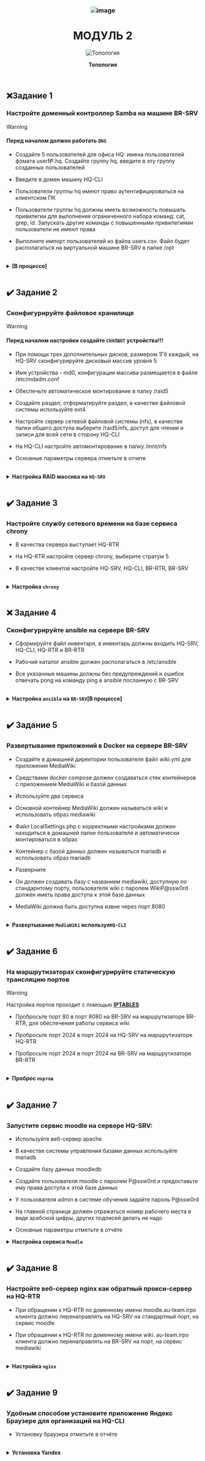 [//]: # (ОГЛАВЛЕНИЕ)

### <div align="center">![image](https://github.com/user-attachments/assets/ebf7c74e-ab37-4d5d-964b-d403e03398f3)
# <div align="center"><strong>МОДУЛЬ 2</strong></div>

[//]: # (---------------------------------------------------------------------------------------------------)


[//]: # (ТОПОЛОГИЯ)

<p align="center">
  <img src="https://github.com/Flicks1383/Demo2025_debian/blob/main/Module1/%D0%A2%D0%BE%D0%BF%D0%BE%D0%BB%D0%BE%D0%B3%D0%B8%D1%8F.jpg" alt="Топология" />
</p>
<p align="center"><strong>Топология</strong></p>

<br/>

[//]: # (---------------------------------------------------------------------------------------------------)

## ❌Задание 1

### Настройте доменный контроллер Samba на машине BR-SRV

>[!WARNING]
>#### Перед началом должен работать <code>DNS</code> 

- Создайте 5 пользователей для офиса HQ: имена пользователей фомата user№.hq. Создайте группу hq, введите в эту группу созданных пользователей

- Введите в домен машину HQ-CLI

- Пользователи группы hq имеют право аутентифицироваться на клиентском ПК

- Пользователи группы hq должны иметь возможность повышать привилегии для выполнения ограниченного набора команд: cat, grep, id. Запускать другие команды с повышенными привилегиями пользователи не имеют права

- Выполните импорт пользователей из файла users.csv. Файл будет располагаться на виртуальной машине BR-SRV в папке /opt

<br/>

<details>
<summary><strong>[В процессе]</strong></summary>
<br/>

## BR-SRV
Установка пакетов:
```
apt install samba krb5-config krb5-user winbind smbclient
```

  **`--1.`** **В первом открывшемся окне пишем:**
```
AU-TEAM.IRPO
```
  **`--2.`** **Во всех дальнейших окнах пишем:**
```
br-srv.au-team.irpo
```
</br>
</br>

Далее копируем конфиг **`Samba`** и удаляем **`smb.conf`**
```
cp /etc/samba/smb.conf /etc/samba/smb.conf.bak
rm /etc/samba/smb.conf
```
</br>

После вводим команду для инциализации домена | В качестве **`Forwarders`** адреса пишем ip **`HQ-SRV`**
```
sudo samba-tool domain provision --use-rfc2307 --interactive
```
</br>

Далее копируем конфиги `**krb**` для дальнейшего редактирования
```
cp /etc/krb5.conf /etc/krb5.conf.bak
cp /var/lib/samba/private/krb5.conf /etc/krb5.conf
```
**`---`** Конфиг должен выглядеть так:
```
[libdefaults]
  default_realm = AU-TEAM.IRPO
  dns_lookup_realm = false
  dns_lookup_kdc = true

[realms]
AU-TEAM.IRPO = {
  default_domain = au-team.irpo
}

[domain_realm]
  br-srv = AU-TEAM.IRPO
```

</details>

</br>

[//]: # (---------------------------------------------------------------------------------------------------)

## ✔️ Задание 2

### Сконфигурируйте файловое хранилище

>[!WARNING]
>#### Перед началом настройки создайте <code>СНАПШОТ</code> устройства!!!

- При помощи трех дополнительных дисков, размером 1Гб каждый, на HQ-SRV сконфигурируйте дисковый массив уровня 5

- Имя устройства - md0, конфигурация массива размещается в файле /etc/mdadm.conf

- Обеспечьте автоматическое монтирование в папку /raid5

- Создайте раздел, отформатируйте раздел, в качестве файловой системы используйте ext4

- Настройте сервер сетевой файловой системы (nfs), в качестве папки общего доступа выберите /raid5/nfs, доступ для чтения и записи для всей сети в сторону HQ-CLI

- На HQ-CLI настройте автомонтирование в папку /mnt/nfs

- Основные параметры сервера отметьте в отчете

<br/>

<details>
<summary><strong>Настройка RAID массива на <code>HQ-SRV</code></strong></summary>
<br/>

</br>

## Конфигурация выполняется на машине HQ-SRV

<br/>

### Добавление дисков на `HQ-SRV` [Если у вас их нету]:

<br/>

**1.** На WEB-морде **EXSI(VMware)** выключаем машину `HQ-SRV` и в настройках машины добавляем **`3 диска`** как показано на изображении:
<p align="center">
  <img src="https://github.com/Flicks1383/Demo2025_debian/blob/main/Module2/addDisk.png" alt="Добавление дисков" width="600" height="400" />
</p>
<br/>

**2.** Далее **запускаем машину** и вводим команду в которой должны отобразиться все диски:

```
lsblk
```

Находим:

> Вывод:
> ```yml
> sdb  8:16  0  1G  0  disk
> sdc  8:32  0  1G  0  disk
> sdd  8:48  0  1G  0  disk
> ```

</br>


**3.** Для начала требуется **установить утилиту**: 

```
apt-get install mdadm -y
```

<br/>

**2.** После этого **обнуляем суперблоки** командой:

```
mdadm --zero-superblock --force /dev/sd{b,c,d}
```
> Вывод:
> ```yml
> mdadm: Unrecongised md component device - /dev/sdx
> ```
> > Гласит о том, что диски не использовались ранее для **RAID**
<br/>

**4.** Далее **удаляем метаданные** командой:

```
wipefs --all --force /dev/sd{b,c,d}
```

</br>

**5.** Далее создаем **RAID**:

```
mdadm --create /dev/md127 -l 5 -n 3 /dev/sd{b,c,d}
```
### Проверяем создался ли Raid-массив:
```yml
lsblk
```
> Вывод:
> ```yml
> sdb  8:16  0  1G  0  disk
>   md127  9:0  0  2G  0  raid5
> sdc  8:32  0  1G  0  disk
>   md127  9:0  0  2G  0  raid5
> sdd  8:48  0  1G  0  disk
>   md127  9:0  0  2G  0  raid5
> ```

<br/>

**6.** После чего создаем **файловую систему** командой:  

```
mkfs -t ext4 /dev/md127
```
<br/>

**7.** Создаем **директорию**:  
```
mkdir /etc/mdadm
```
<br/>

**8.** После **заполняем файл** информацией:  
```
echo "DEVICE partitions" >> /etc/mdadm/mdadm.conf
mdadm --detail --scan | awk '/ARRAY/ {print}' >> /etc/mdadm/mdadm.conf
```
<br/>

**9.** **Создаем файловую систему** для монтирования массива:  
```
mkdir /mnt/raid5
```
<br/>

**10.** После заполняем файл **`fstab`** текстом:  
```
echo "/dev/md127  /mnt/raid5  ext4  defaults  0  0" >> /etc/fstab
```
<br/>

❗❗❗ После чего требуется прописать команду для следующего шага.
```
systemctl daemon-reload
```
  
**11.** Далее **монтируем** образ командой:
```
mount -a
```

<br/>

❗ **Проверить монтирование массива можно командой:**
```
df -h
```

> Вывод:
> ```yml
> /dev/md127  2.0G  24K  1.9G  1%  /mnt/raid5
> ```
<br/>

##  `NFS`  на `HQ-SRV`:

<br/>

**1.** Устанавливаем **утилиты:**

```
apt-get install -y nfs-server
```

</br>

**2.** **Создаем директорию** командой:

```
mkdir /mnt/raid5/nfs
```

</br>

**3.** Задаем **права директории**:  

```
chmod 766 /mnt/raid5/nfs
```

</br>

**4.** В файл **`exports`** добавляем строку:  

```
echo "/mnt/raid5/nfs 192.168.200.0/28(rw,no_root_squash)" >> /etc/exports
```

</br>

**5.** **Экспорт** файловой системы:

```
exportfs -arv
```

</br>

**6.** Запускаем **NFS сервер** командой: 

```
systemctl enable --now nfs-server
```

</br>

## Далее на `HQ-CLI`

**1.**  Устанавливаем NFS клиент:  

```
su
apt-get update && apt-get install -y nfs-client
```

</br>

**2.** Создаем директорию командой:

```
mkdir /mnt/nfs
```

</br>

**3.** После задаем права:

```
chmod 777 /mnt/nfs
```

</br>

**4.** Добавляем в файл `fstab` строку:

```
echo "192.168.100.62:/mnt/raid5/nfs  /mnt/nfs  nfs  defaults  0  0" >> /etc/fstab

Смотрим что бы знаки не отличались, ибо CLI грешит на замену знаков таких как : и ;
```

**5.** Далее монтируем ресурс командой:
```
mount -a
```

❗ После можно проверить монтирование командой:
  ```
  df -h
  ```
> Вывод:
> ```yml
> 192.168.100.62:/mnt/raid5/nfs  2,0G  0  1,9G  0%  /mnt/nfs
> ```
</details>

</br>

[//]: # (---------------------------------------------------------------------------------------------------)

## ✔️ Задание 3

### Настройте службу сетевого времени на базе сервиса chrony

- В качества сервера выступает HQ-RTR

- На HQ-RTR настройте сервер chrony, выберите стратум 5

- В качестве клиентов настройте HQ-SRV, HQ-CLI, BR-RTR, BR-SRV

<br/>

<details>
<summary><strong>Настройка <code>chrony</code></strong></summary>
<br/>

## Настройка `chrony` на HQ-RTR

<br/>

**1.** Устанавливаем `chrony` на **HQ-RTR** командой:
```
sudo apt install chrony
```
</br>

**2.** Далее редактируем конфигурационный файл **`/etc/chrony/chrony.conf`**

```
sudo nano /etc/chrony/chrony.conf

#server ntp4.uniiftri.ru iburst <- ПОДОБНЫЕ ЗАПИСИ КОММЕНТИРУЕМ!!!
#pool 2.debian.pool.ntp.org iburst

/// ДОПИСЫВАЕМ ВСЁ ЧТО СНИЗУ ///

server 127.0.0.1 iburst prefer
local stratum 5
allow 172.16.0.0/30
allow 192.168.100.0/26
allow 192.168.200.0/28
allow 192.168.0.0/27
```
<details>
  
<summary><strong><code>[что к чему]</code></strong></summary>

</br>

`server` - машина выступающая на роль сервера chrony;

`iburst` - отправка нескольких пакетов (для точности);

`perfer` - указывает на предпочитаемый сервер;

`local stratum 5` - установка 5 уровня на локальный сервер;

`allow` - устройства с каких подсетей имеют возможность синхронизироваться с сервером;

</details>

</br>

**3.** После установки, **перезагружаем сервис** и **добавляем в автозагрузку**:
```
systemctl restart chrony

systemctl enable --now  chrony
```

</br>

## Подключение клиентов | Настройка на `HQ-SRV` `HQ-CLI` `BR-RTR` `BR-SRV`

**1.** Устанавливаем пакет **`chrony`**:
```
sudo apt install chrony
```
</br>

**2.** Далее редактируем конфигурационный файл **`/etc/chrony/chrony.conf`**
```
sudo nano /etc/chrony/chrony.conf

#server ntp4.uniiftri.ru iburst <- ПОДОБНЫЕ ЗАПИСИ КОММЕНТИРУЕМ!!!
#pool 2.debian.pool.ntp.org iburst <- ПОДОБНЫЕ ЗАПИСИ КОММЕНТИРУЕМ!!!

server 192.168.100.1 iburst <- Дописываем данную строчку
```
`server 192.168.100.1 iburst` - Указание ip **HQ-RTR** как главный сервер **chrony**

</br>

**3.** После установки, **перезагружаем сервис** и **добавляем в автозагрузку**:
```
systemctl restart chrony

systemctl enable --now  chrony
```

## `ПРОВЕРКА` конфигурации NTP-сервера

  
<details>
  
<summary><strong>[ПРОВЕРКА NTP]</strong></summary>

</br>

Получаем вывод источников времени с помощью команды:
```yml
chronyc clients
```
> Вывод на сервере:
> ```yml
>| Hostname               | NTP | Droop | Int | Init | Last | Cond | Droop | Int | Last |
>|------------------------|-----|-------|-----|------|------|------|-------|-----|------|
>| br-srv.au-team.irpp    | 54  | 0     | 10  | -    | 297  | 0    | 0     | -   | -    |
>| hq-srv.au-team.irpp    | 35  | 0     | 10  | -    | 394  | 0    | 0     | -   | -    |
>| 172.16.0.2             | 37  | 0     | 10  | -    | 492  | 0    | 0     | -   | -    |
>| hq-cli.au-team.irpp    | 35  | 0     | 10  | -    | 307  | 0    | 0     | -   | -    |
> ```

chronyc sources
> Вывод на клиенте:
> ```yml
> MS Name/IP address        Stratum  Poll  Reach  LastRx  Last  sample
> =============================================================================
> ^/ hq-rtr.au-team.irpo     5      6     37       50    +91ns  [+31ns] +/-  88us
> ```

<br/>

Получаем вывод **уровня стратума** с помощью связки команд:
```yml
chronyc tracking | grep Stratum
```
> Вывод:
> ```yml
> Stratum: 5
> ```
</details>

</details>

</br>

[//]: # (---------------------------------------------------------------------------------------------------)

## ❌ Задание 4

### Сконфигурируйте ansible на сервере BR-SRV

- Сформируйте файл инвентаря, в инвентарь должны входить HQ-SRV, HQ-CLI, HQ-RTR и BR-RTR

- Рабочий каталог ansible должен располагаться в /etc/ansible

- Все указанные машины должны без предупреждений и ошибок отвечать pong на команду ping в ansible посланную с BR-SRV

<br/>

<details>
<summary><strong>Настройка <code>ansible</code> на <code>BR-SRV</code>[В процессе]</strong></summary>
<br/>

## Настройка ansible производится на `BR-SRV`

<br/>

**1.** Для начала устанавливаем "Ansible" командой:
```
apt-get install ansible -y
```

<br/>


**2.** Создаём пары SSH-ключей следующей командой:

```
ssh-keygen -t rsa
```
- По итогу создания ключей в каталоге пользователя под которым сидим `sshuser` или же `root`, появятся ключи:
  
  - `/home/sshuser/.ssh` - Если зашли за **sshuser**

  - `/root/.ssh` - Если зашли за **root**

>Смотрим каталог с ключами:
>```
>ls -l ~/.ssh
>
>id_rsa  # закрытый ключ
>id_rsa.pub # открытый ключ
>

<br/>

**3.** Заходим под пользователя **`sshuser`**:
```
su sshuser
```

<br/>

**4.** Копируем открытый **`SSH-ключ`** на удаленные устройства под пользователем **`sshuser`**:

- Копируем ключ для пользователя **sshuser** на **`HQ-SRV`**
  - На HQ-SRV ssh порт изменен, указываем его:
```
ssh-copy-id -p 2024 sshuser@192.168.100.62
```

<br/>

- Копируем ключ для пользователя **user** на **`HQ-CLI`**
```
ssh-copy-id user@192.168.200.2
```

<br/>

- Копируем ключ для пользователя **net_admin** на **`HQ-RTR`**
```
ssh-copy-id net_admin@172.16.4.2
```

<br/>

- Копируем ключ для пользователя **net_admin** на **`BR-RTR`**
```
ssh-copy-id net_admin@172.16.5.2
```

<br/>

### Готовим файл инвентаря (hosts)

**1.** Создаем каталог, а также файл инвентаря **`/etc/ansible/demo`**
```
nano /etc/ansible/demo
```

<br/>

**2.** Приводим **файл** в следующий вид:
>```
>[hq]
>192.168.100.62 ansible_port=2024 ansible_user=sshuser
>192.168.200.2 ansible_user=user
>172.16.4.2 ansible_user=net_admin
>
>[br]
>172.16.5.2 ansible_user=net_admin
>```

**где:**
- `ansible_port` - Номер порта ssh, если не 22
- `ansible_user` - Использовать имя пользователя ssh по умолчанию.

<br/>

### Запуск команд с пользовательским инвентарем (ping-pong)

**1.** Что бы запустить модуль ping на всех хостах, перечисленных файле инвентаря **`/etc/ansible/demo`** пишем следующую команду:

```
ansible all -i /etc/ansible/demo -m ping
```

**!!! Может появиться предупреждение про обнаружение интерпретатора Python, на целевом хосте**

<br/>

**2.** Для управления поведением обнаружения в глобальном масштабе необходимо в файле конфигурации **`ansible /etc/ansible/ansible.cfg`** в разделе **`[defaults]`** прописать ключ **`interpreter_python`** с параметром **`auto_silent`**. В большинстве дистрибутивов прописываем вручную.
```
nano /etc/ansible/ansible.cfg

[defaults]
interpreter_python=auto_silent
```
<br/>

**3.** Запускаем команду `ping` на всех хостах:
```
ansible all -i /etc/ansible/demo -m ping
```
<br/>

</details>

<br/>

[//]: # (---------------------------------------------------------------------------------------------------)

## ✔️ Задание 5

### Развертывание приложений в Docker на сервере BR-SRV

- Создайте в домашней директории пользователя файл wiki.yml для приложения MediaWiki

- Средствами docker compose должен создаваться стек контейнеров с приложением MediaWiki и базой данных

- Используйте два сервиса

- Основной контейнер MediaWiki должен называться wiki и использовать образ mediawiki

- Файл LocalSettings.php с корректными настройками должен находиться в домашней папке пользователя и автоматически монтироваться в образ

- Контейнер с базой данных должен называться mariadb и использовать образ mariadb

- Разверните

- Он должен создавать базу с названием mediawiki, доступную по стандарнтому порту, пользователя wiki с паролем WikiP@ssw0rd должен иметь права доступа к этой базе данных

- MediaWiki должна быть доступна извне через порт 8080

<br/>

<details>
<summary><strong>Развертывание <code>MediaWiKi</code> используя<code>HQ-CLI</code></strong></summary>
<br/>

### Установка Wiki (по SSH с CLI на BR-SRV)

**1.** Подключаемся при помощи **HQ-CLI** к **BR-SRV** по `SSH`:
```
ssh sshuser@192.168.0.2 -p2024
```

**2.** Обновляем пакеты и устанавливаем **Docker**:
```
sudo apt update

sudo apt install docker docker-compose docker-doc
```
</br>

**3.**  Добавляем **Docker** в автозагрузку и запускаем:
```
systemctl enable docker --now
```
</br>

**4.** Проверяем статус запущенной службы **(Docker)** и информацию:
```
systemctl status docker

docker info
```

</br>

**5.**  При помощи `CLI` заходим в **YandexBrowser**:

`1 ->` Пишем в поисковик **mediawiki docker-compose**

`2 ->` заходим на сайт [mediawiki.org]

`3 ->` СЛЕВА находим надпись и заходим в ***Adding a Database Server**

`4 ->` копируем конфиг, который там будет.

</br>

**6.** В домашней директории пользователя **sshuser** создаем композер-файл **wiki.yaml**:
```
cd /home/sshuser

nano wiki.yaml
```

</br>

**8.** Копируем и вставляем содержимое c сайта в **wiki.yml**:

 <img src="https://github.com/Flicks1383/Demo2025_debian/blob/main/Module2/WIKItutorial.png" alt="Конфиг" width="400" height="400" />

</br>


**9.** Чтобы отдельный **volume** для хранения базы данных **имел правильное имя** - создаём его средствами **docker**:
```
sudo docker volume create dbvolume
```

**`Информация|Проверка.`** Посмотреть все тмеющиеся **volume** можно командой:
```
sudo docker volume ls
```
</br>

**10.** Выполняем сборку и запуск стека контейнеров с приложением **MediaWiki** и базой данных описанных в файле **wiki.yml**:
```
sudo docker-compose -f wiki.yaml up -d
```
</br>

### Настройка Wiki через WEB-интерфейс:

**1.** Переходим на `HQ-CLI` в браузере по адресу **http://192.168.0.2:8080** (айпишник BR-SRV:8080):
- Для продолжения установки через **WEB-интерфейс** - нажимаем **`set up the wiki`**
 
  </br>

**2.** Выбираем необходимый Язык - жмем **Далее**, проходим проверку внешней среды и так-же нажимаем **далее**:
</br>

**3.** Заполняем параметры подключение к **БД** в соответствие с заданными переменными окружения в **wiki.yml**, которые соответствуют заданию:

 ![image](https://github.com/Flicks1383/Demo2025_debian/blob/main/Module2/wiki.png)

</br>

---

**4.** Ставим галочку и жмем **Далее**:

</br>

---

**5.** Вносим необхоимые изменения, ставим галочку и жмём **Далее**:

![image](https://github.com/Flicks1383/Demo2025_debian/blob/main/Module2/wiki%202.png)

</br>

**6.** Будет автоматически скачен файл **`LocalSettings.php`** - который необходимо передать на **BR-SRV** c HQ-CLI в директорию **`/home/sshuser`** туда же где лежит **`wiki.yaml`**:
```
scp -P 2024 /home/user/Загрузки/LocalSettings.php sshuser@192.168.0.2:/home/sshuser
```
</br>

**7.** Раскомментируем строку в файле **`wiki.yaml`** :
```
nano /home/sshuser/wiki.yaml
```
![image](https://github.com/Flicks1383/Demo2025_debian/blob/main/Module2/phplocalconfigwiki.png)

</br>

**8.** Перезапускаем сервисы средствами **`docker-compose`**:
```
docker-compose -f wiki.yaml stop

docker-compose -f wiki.yaml up -d
```
</br>

**9.** Проверяем доступ к Wiki **`http://192.168.0.2:8080`**

Входим под

- `Пользователь`: wiki 

- `Пароль`: WikiP@ssw0rd

</br>

</details>

<br/>

[//]: # (---------------------------------------------------------------------------------------------------)

## ✔️ Задание 6

### На маршрутизаторах сконфигурируйте статическую трансляцию портов

>[!WARNING]
>Настройка портов проходит с помощью **[IPTABLES](https://github.com/Flicks1383/Demo2025_debian/blob/main/Module1/README.md#%EF%B8%8F-задание-2 "Установка IPtables")**

- Пробросьте порт 80 в порт 8080 на BR-SRV на маршрутизаторе BR-RTR, для обеспечения работы сервиса wiki
  
- Пробросьте порт 2024 в порт 2024 на HQ-SRV на маршрутизаторе HQ-RTR
  
- Пробросьте порт 2024 в порт 2024 на BR-SRV на маршрутизаторе BR-RTR

<br/>

<details>
<summary><strong>Проброс <code>портов</code></strong></summary>
<br/>

## BR-RTR

**1.** Проброс **80** порта и **2024** для BR-SRV

>```
> ### Проброс порта 80 на порт 8080 для BR-SRV
> |
> sudo iptables -t nat -A PREROUTING -p tcp --dport 80 -j DNAT --to-destination 192.168.0.2:8080
> 
>
> ### Разрешение трафика для BR-SRV
> |
> sudo iptables -A FORWARD -p tcp -d 192.168.0.2 --dport 8080 -m state --state NEW,ESTABLISHED,RELATED -j ACCEPT
> sudo iptables -t nat -A OUTPUT -p tcp --dport 80 -j RETURN
>```

> ```
> ### Проброс порта 2024 для BR-SRV
> |
> sudo iptables -t nat -A PREROUTING -p tcp --dport 2024 -j DNAT --to-destination 192.168.0.2:2024
>
> # Разрешение трафика для BR-SRV
> |
> sudo iptables -A FORWARD -p tcp -d 192.168.0.2 --dport 2024 -m state --state NEW,ESTABLISHED,RELATED -j ACCEPT
> sudo iptables -t nat -A PREROUTING -p tcp --dport 2024 -j DNAT --to-destination 192.168.0.2:2024
> sudo iptables -t nat -A POSTROUTING -p tcp -d 192.168.0.2 --dport 2024 -j MASQUERADE
> sudo iptables -t nat -A OUTPUT -p tcp --dport 2024 -j DNAT --to-destination 192.168.0.2:2024
> 
> ```

<br/>

## HQ-RTR

**2.** Проброс порта **2024** для HQ-SRV
>```
>### Проброс порта 2024 для HQ-SRV
>|
>sudo iptables -t nat -A PREROUTING -p tcp --dport 2024 -j DNAT --to-destination 192.168.100.62:2024
>```

>```
>### Разрешение трафика для HQ-SRV
>|
>sudo iptables -A FORWARD -p tcp -d 192.168.100.62 --dport 2024 -m state --state NEW,ESTABLISHED,RELATED -j ACCEPT
>sudo iptables -t nat -A PREROUTING -p tcp --dport 2024 -j DNAT --to-destination 192.168.100.62:2024
>sudo iptables -t nat -A POSTROUTING -p tcp -d 192.168.100.62 --dport 2024 -j MASQUERADE
>sudo iptables -t nat -A OUTPUT -p tcp --dport 2024 -j DNAT --to-destination 192.168.100.62:2024
>```
<br/>

</details>

<br/>

[//]: # (---------------------------------------------------------------------------------------------------)

## ✔️ Задание 7

### Запустите сервис moodle на сервере HQ-SRV:

  - Используйте веб-сервер apache
 
  - В качестве системы управления базами данных используйте mariadb
  
  - Создайте базу данных moodledb
  
  - Создайте пользователя moodle с паролем P@ssw0rd и предоставьте ему права доступа к этой базе данных
  
  - У пользователя admin в системе обучения задайте пароль P@ssw0rd
  
  - На главной странице должен отражаться номер рабочего места в виде арабской цифры, других подписей делать не надо
    
  - Основные параметры отметьте в отчёте

<details>
<summary><strong>Настройка сервиса <code>Moodle</code></strong></summary>
<br/>

### HQ-SRV

**1.** Устанавливаем необходимые **пакеты**:
```
sudo apt update
sudo apt install -y apache2 mariadb-server mariadb-client php php-mysql libapache2-mod-php php-xml php-mbstring php-zip php-curl php-gd git php-intl php-soap iptables iptables-persistent
```
</br>

**2.** Запуcкаем **MariaDB**:
```
sudo systemctl start mariadb

sudo systemctl enable mariadb
```

</br>

**3.** Зайдите в консоль **MariaDB**:
```
sudo mysql -u root -p
```
</br>

**4.** **Создайте** базу данных и пользователя:
```
CREATE DATABASE moodledb DEFAULT CHARACTER SET utf8;
CREATE USER 'moodle'@'localhost' IDENTIFIED BY 'P@ssw0rd';
GRANT ALL ON moodledb.* TO 'moodle'@'localhost';
FLUSH PRIVILEGES;
EXIT;
```
</br>

**`НЕОБЯЗАТЕЛЬНО`**

**Настройка безопасности** Mariadb
  <details>
  <summary><strong>[Подробнее]</strong></summary>
  </br>

  **1.** Запуск скрипта безопасности:
  ```
  sudo mysql_secure_installation
  ```
  </br>

  **2.** После запуска скрипта вам будет предложено ответить на несколько вопросов. Вот что вам нужно будет сделать:

  - **`Введите текущий пароль для пользователя root`**: Если вы только что установили MariaDB и не устанавливали пароль, просто нажмите **Enter**.

  - **`Установить пароль для пользователя root?`**: Если вы хотите установить пароль для пользователя **root**, выберите **Y (Yes)** и **введите новый пароль**. **Рекомендуется использовать сложный пароль**.

  - **`Удалить анонимных пользователей?`**: Выберите **Y (Yes)**, **чтобы удалить анонимных пользователей**. Это **повысит безопасность**.

  - **`Запретить удаленный доступ к пользователю root?`**: Выберите **Y (Yes)**, чтобы **запретить удаленный доступ к пользователю root**. Это также повысит безопасность.

  - **`Удалить тестовую базу данных и доступ к ней?`**: Выберите **Y (Yes)**, чтобы **удалить тестовую базу данных**. Это предотвратит доступ к ней.

  - **`Перезагрузить таблицы привилегий?`**: Выберите **Y (Yes)**, чтобы **перезагрузить таблицы привилегий**, чтобы **изменения вступили в силу**.

  </br>
  
  </details>
  </br>

**5.** Перезапускаем MariaDB:
```
systemctl restart mariadb
```

## Установка *Moodle*

### HQ-SRV

**5.** Заходим в директорию где будет установлен **moodle**
```
cd /tmp
```
</br>

**6.** Клонируем репозиторий **Moodle**:
```
wget https://packaging.moodle.org/stable405/moodle-latest-405.tgz -P /tmp
```
На момент написания методички эта ссылка ^ правильна,  можно сверить.

</br>

**7.** Распаковываем скачаный архив
```
tar -xzf /tmp/moodle-latest-405.tgz
```
**8.** Далее переносим файлы в другой каталог
```
mkdir -p /var/www/html/moodle
mv -f /tmp/moodle/{.,}* /var/www/html/moodle
```

**8.** Настройка директорий и прав:
```
sudo mkdir -p /var/www/moodledata
sudo chown -R www-data:www-data /var/www/moodledata
sudo chmod -R 770 /var/www/moodledata
sudo chown -R www-data:www-data /var/www/html/moodle
```

</br>

**9.** Создание файла конфигурации **Apache**
```
nano /etc/apache2/sites-available/moodle.conf
```
</br>

**10.** Вставляем следующие настройки в эту конфигурацию:
```
<VirtualHost *:80>
    ServerAdmin hq-srv@au-team.irpo
    DocumentRoot /var/www/html/moodle/
    DirectoryIndex index.php
    <Directory /var/www/html/moodle/>
        Options Indexes FollowSymLinks
        AllowOverride All
        Require all granted
    </Directory>
    ErrorLog ${APACHE_LOG_DIR}/moodle_error.log
    CustomLog ${APACHE_LOG_DIR}/moodle_access.log combined
</VirtualHost>
```
</br>

**11.** Переходим в настройку файла `php.ini`
```
nano /etc/php/8.2/cli/php.ini
```
</br>

Прошимаем клавиши *ctrl + w* и пишем `max_input_vars`  
После знака *=* прописываем *5000*  
```
max_input_vars = 5000
```
</br>

**12.** Далее создаем файл и добавляем в него текст:
```
nano /var/www/html/.htaccess
```
</br>

```
php_value max_input_vars 5000
```
</br>

**13.** После чего переходим к конфигурации следующего файла:
```
nano /etc/apache2/apache2.conf
```
</br>

Делаем поиск по тексту `Directory /var/www` и меняем параметр:
```
AllowOverride All
```
</br>

**14.** Активируем новый сайт и модули:
```
sudo a2ensite moodle.conf
sudo a2enmod rewrite
```
</br>

**15.** Перезапускаем **Apache**:
```
sudo systemctl restart apache2
```
</br>

## Настройка в Moodle в Web-интерфейсе

**1.** Откройте веб-браузер и перейдите по адресу http://192.168.100.62/moodle

**2.** В процессе установки укажите данные для подключения к базе данных:

**`База данных`**: moodledb

**`Пользователь`**: moodle

**`Пароль`**: P@ssw0rd

</details>
</br>

[//]: # (---------------------------------------------------------------------------------------------------)

## ✔️ Задание 8

### Настройте веб-сервер nginx как обратный прокси-сервер на HQ-RTR

- При обращении к HQ-RTR по доменному имени moodle.au-team.irpo клиента должно перенаправлять на HQ-SRV на стандартный порт, на сервис moodle

- При обращении к HQ-RTR по доменному имени wiki. au-team.irpo клиента должно перенаправлять на BR-SRV на порт, на сервис mediawiki
<br/>

<details>
<summary><strong>Настройка <code>nginx</code></strong></summary>
<br/>

**1.** Установка **Nginx**:
```
sudo apt install nginx -y
```

**2.** Включаем автозагрузку службы:
```
systemctl enable --now nginx
```

**3.** Открываем на редактирование конфигурационный файл **`Nginx`**
```
nano nano /etc/nginx/nginx.conf
```

**4.** Cпускаемся в конец документа и перед последней фигурной скобкой **`}`** прописываем:
```
server  {
        listen 80;
        server_name moodle.au-team.irpo;

        location / {
            proxy_pass http://192.168.100.62:80/moodle;
        }
}

server {
        listen 80;
        server_name wiki.au-team.irpo;

        location / {
            proxy_pass http://192.168.0.2:8080;
        }
}
```
</br>

### ПРОВЕРКА

- На **`HQ-CLI`** в браузере заходим по доменному имени:

  на **`Moodle`** – moodle.au-team.irpo

  на **`MediaWiki`** – wiki.au-team.irpo


</br>

**5.** Перезагружаем **`Nginx`**
```
systemctl restart nginx
```

## Проброс портов
```
sudo iptables -t nat -A OUTPUT -p tcp --dport 80 -j RETURN
netfilter-persistent save
```

</details>
<br/>

[//]: # (---------------------------------------------------------------------------------------------------)
  
## ✔️ Задание 9

### Удобным способом установите приложение Яндекс Браузере для организаций на HQ-CLI

- Установку браузера отметьте в отчёте
<br/>

<details>
<summary><strong>Установка Yandex</strong></summary>
<br/>

`Если есть встроенный браузер` - скачать Яндекс с его помощью

`Если нет` - установка при помощи **команды**:

```
# sudo apt-get install yandex-browser-stable
```

</details>
